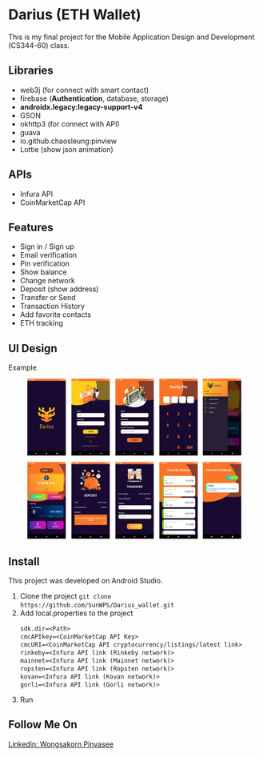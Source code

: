 # Darius (ETH Wallet)
This is my final project for the Mobile Application Design and Development (CS344-60) class.

## Libraries
- web3j (for connect with smart contact)
- firebase (**Authentication**, database, storage)
- **androidx.legacy:legacy-support-v4**
- GSON
- okhttp3 (for connect with API)
- guava
- io.github.chaosleung:pinview
- Lottie (show json animation)

## APIs
- Infura API
- CoinMarketCap API

## Features
- Sign in / Sign up
- Email verification
- Pin verification
- Show balance
- Change network
- Deposit (show address)
- Transfer or Send 
- Transaction History
- Add favorite contacts
- ETH tracking

## UI Design
Example
<p align="center">
    <img widht="480" height="320" src="https://github.com/SunWPS/Darius_wallet/blob/330f18f3b26df8f343a0c83c684b4bd47efaf5bc/ui_design/ui_design.png?raw=true">
</p>

## Install
This project was developed on Android Studio.
1. Clone the project
```git clone https://github.com/SunWPS/Darius_wallet.git```
2. Add local.properties to the project 
    ```
    sdk.dir=<Path>
    cmcAPIkey=<CoinMarketCap API Key>
    cmcURI=<CoinMarketCap API cryptocurrency/listings/latest link>
    rinkeby=<Infura API link (Rinkeby network)>
    mainnet=<Infura API link (Mainnet network)>
    ropsten=<Infura API link (Ropsten network)>
    kovan=<Infura API link (Kovan network)>
    gorli=<Infura API link (Gorli network)>
    ```
3. Run

## Follow Me On
[Linkedin: Wongsakorn Pinvasee](https://www.linkedin.com/in/wongsakorn-pinvasee-b57b34186/)
